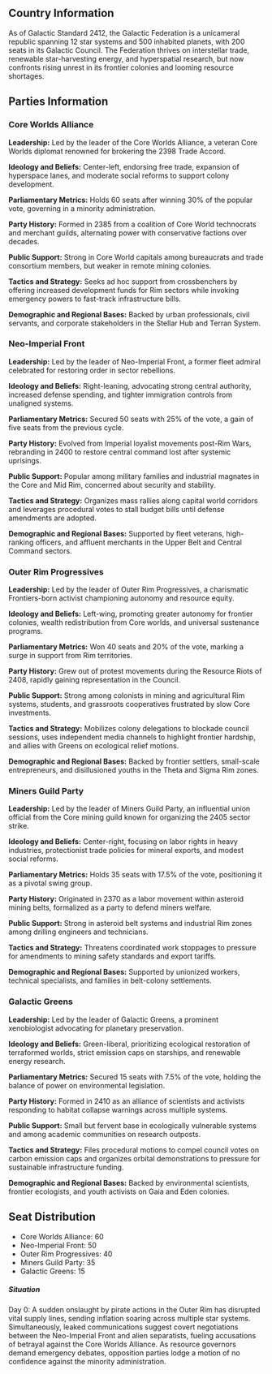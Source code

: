 ## Country Information
As of Galactic Standard 2412, the Galactic Federation is a unicameral republic spanning 12 star systems and 500 inhabited planets, with 200 seats in its Galactic Council. The Federation thrives on interstellar trade, renewable star-harvesting energy, and hyperspatial research, but now confronts rising unrest in its frontier colonies and looming resource shortages.

## Parties Information

### Core Worlds Alliance
**Leadership:** Led by the leader of the Core Worlds Alliance, a veteran Core Worlds diplomat renowned for brokering the 2398 Trade Accord.

**Ideology and Beliefs:** Center-left, endorsing free trade, expansion of hyperspace lanes, and moderate social reforms to support colony development.

**Parliamentary Metrics:** Holds 60 seats after winning 30% of the popular vote, governing in a minority administration.

**Party History:** Formed in 2385 from a coalition of Core World technocrats and merchant guilds, alternating power with conservative factions over decades.

**Public Support:** Strong in Core World capitals among bureaucrats and trade consortium members, but weaker in remote mining colonies.

**Tactics and Strategy:** Seeks ad hoc support from crossbenchers by offering increased development funds for Rim sectors while invoking emergency powers to fast-track infrastructure bills.

**Demographic and Regional Bases:** Backed by urban professionals, civil servants, and corporate stakeholders in the Stellar Hub and Terran System.


### Neo-Imperial Front
**Leadership:** Led by the leader of Neo-Imperial Front, a former fleet admiral celebrated for restoring order in sector rebellions.

**Ideology and Beliefs:** Right-leaning, advocating strong central authority, increased defense spending, and tighter immigration controls from unaligned systems.

**Parliamentary Metrics:** Secured 50 seats with 25% of the vote, a gain of five seats from the previous cycle.

**Party History:** Evolved from Imperial loyalist movements post-Rim Wars, rebranding in 2400 to restore central command lost after systemic uprisings.

**Public Support:** Popular among military families and industrial magnates in the Core and Mid Rim, concerned about security and stability.

**Tactics and Strategy:** Organizes mass rallies along capital world corridors and leverages procedural votes to stall budget bills until defense amendments are adopted.

**Demographic and Regional Bases:** Supported by fleet veterans, high-ranking officers, and affluent merchants in the Upper Belt and Central Command sectors.


### Outer Rim Progressives
**Leadership:** Led by the leader of Outer Rim Progressives, a charismatic Frontiers-born activist championing autonomy and resource equity.

**Ideology and Beliefs:** Left-wing, promoting greater autonomy for frontier colonies, wealth redistribution from Core worlds, and universal sustenance programs.

**Parliamentary Metrics:** Won 40 seats and 20% of the vote, marking a surge in support from Rim territories.

**Party History:** Grew out of protest movements during the Resource Riots of 2408, rapidly gaining representation in the Council.

**Public Support:** Strong among colonists in mining and agricultural Rim systems, students, and grassroots cooperatives frustrated by slow Core investments.

**Tactics and Strategy:** Mobilizes colony delegations to blockade council sessions, uses independent media channels to highlight frontier hardship, and allies with Greens on ecological relief motions.

**Demographic and Regional Bases:** Backed by frontier settlers, small-scale entrepreneurs, and disillusioned youths in the Theta and Sigma Rim zones.


### Miners Guild Party
**Leadership:** Led by the leader of Miners Guild Party, an influential union official from the Core mining guild known for organizing the 2405 sector strike.

**Ideology and Beliefs:** Center-right, focusing on labor rights in heavy industries, protectionist trade policies for mineral exports, and modest social reforms.

**Parliamentary Metrics:** Holds 35 seats with 17.5% of the vote, positioning it as a pivotal swing group.

**Party History:** Originated in 2370 as a labor movement within asteroid mining belts, formalized as a party to defend miners welfare.

**Public Support:** Strong in asteroid belt systems and industrial Rim zones among drilling engineers and technicians.

**Tactics and Strategy:** Threatens coordinated work stoppages to pressure for amendments to mining safety standards and export tariffs.

**Demographic and Regional Bases:** Supported by unionized workers, technical specialists, and families in belt-colony settlements.


### Galactic Greens
**Leadership:** Led by the leader of Galactic Greens, a prominent xenobiologist advocating for planetary preservation.

**Ideology and Beliefs:** Green-liberal, prioritizing ecological restoration of terraformed worlds, strict emission caps on starships, and renewable energy research.

**Parliamentary Metrics:** Secured 15 seats with 7.5% of the vote, holding the balance of power on environmental legislation.

**Party History:** Formed in 2410 as an alliance of scientists and activists responding to habitat collapse warnings across multiple systems.

**Public Support:** Small but fervent base in ecologically vulnerable systems and among academic communities on research outposts.

**Tactics and Strategy:** Files procedural motions to compel council votes on carbon emission caps and organizes orbital demonstrations to pressure for sustainable infrastructure funding.

**Demographic and Regional Bases:** Backed by environmental scientists, frontier ecologists, and youth activists on Gaia and Eden colonies.


## Seat Distribution
- Core Worlds Alliance: 60
- Neo-Imperial Front: 50
- Outer Rim Progressives: 40
- Miners Guild Party: 35
- Galactic Greens: 15


##### Situation 
Day 0: A sudden onslaught by pirate actions in the Outer Rim has disrupted vital supply lines, sending inflation soaring across multiple star systems. Simultaneously, leaked communications suggest covert negotiations between the Neo-Imperial Front and alien separatists, fueling accusations of betrayal against the Core Worlds Alliance. As resource governors demand emergency debates, opposition parties lodge a motion of no confidence against the minority administration.
